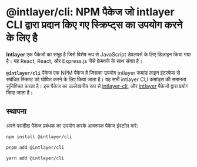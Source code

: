 # @intlayer/cli: NPM पैकेज जो intlayer CLI द्वारा प्रदान किए गए स्क्रिप्ट्स का उपयोग करने के लिए है

**Intlayer** एक पैकेजों का समूह है जिसे विशेष रूप से JavaScript डेवलपर्स के लिए डिज़ाइन किया गया है। यह React, React, और Express.js जैसे फ्रेमवर्क के साथ संगत है।

**`@intlayer/cli`** पैकेज एक NPM पैकेज है जिसका उपयोग intlayer कमांड लाइन इंटरफेस से संबंधित स्क्रिप्ट को घोषित करने के लिए किया जाता है। यह सभी intlayer CLI कमांड्स की समानता सुनिश्चित करता है। इस पैकेज का उल्लेखनीय रूप से [intlayer-cli](https://github.com/aymericzip/intlayer/blob/main/docs/hi/packages/intlayer-cli/index.md), और [intlayer](https://github.com/aymericzip/intlayer/blob/main/docs/hi/packages/intlayer/index.md) पैकेजों द्वारा प्रयोग किया जाता है।

## स्थापना

अपने पसंदीदा पैकेज प्रबंधक का उपयोग करके आवश्यक पैकेज इंस्टॉल करें:

```bash packageManager="npm"
npm install @intlayer/cli
```

```bash packageManager="pnpm"
pnpm add @intlayer/cli
```

```bash packageManager="yarn"
yarn add @intlayer/cli
```
